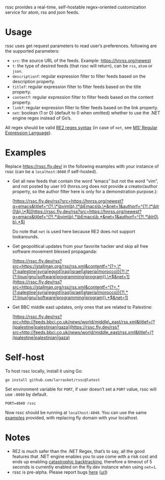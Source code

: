 rssc provides a real-time, self-hostable regex-oriented customization service for atom,
rss and json feeds.


# Usage

rssc uses get request parameters to read user&rsquo;s preferences. following are the
supported parameters:

-   `src`: the source URL of the feeds. Example: <https://hnrss.org/newest>
-   `t`: the type of desired feeds (that rssc will return), can be `rss`, `atom` or `json`.
-   `descriptionf`: regular expression filter to filter feeds based on the description property.
-   `titlef`: regular expression filter to filter feeds based on the title property.
-   `contentf`: regular expression filter to filter feeds based on the content property.
-   `linkf`: regular expression filter to filter feeds based on the link property.
-   `net`: boolean (1 or 0) (default to 0 when omitted) whether to use the .NET
    engine regex instead of Go&rsquo;s.

All regex should be valid [RE2 regex syntax](https://github.com/google/re2/wiki/Syntax) (in case of `net`, see [MS&rsquo; Regular Expression Language](https://learn.microsoft.com/en-us/dotnet/standard/base-types/regular-expression-language-quick-reference)).


<a id="ex"></a>

# Examples

Replace <https://rssc.fly.dev/> in the following examples with your instance of
rssc (can be a `localhost:8080` if self-hosted).

-   Get all new feeds that contain the word &ldquo;emacs&rdquo; but not the word &ldquo;vim&rdquo;, and
    not posted by user lr0 (hnrss.org does not provide a creator/author property,
    so the author filter here is only for a demonstration purpose.):
    
    [https://rssc.fly.dev/rss?src=https://hnrss.org/newest?q=emacs&titlef=^(?!.\*\bvim\b).\*\bEmacs\b.\*&net=1&authorf=^(?!.\*\blr0\b).\*$](https://rssc.fly.dev/rss?src=https://hnrss.org/newest?q=emacs&titlef=^(?!.*\bvim\b).*\bEmacs\b.*&net=1&authorf=^(?!.*\blr0\b).*$)
    
    Do note that `net` is used here because RE2 does not support lookarounds.

-   Get geopolitical updates from your favorite hacker and skip all free software
    movement blessed propaganda:
    
    [https://rssc.fly.dev/rss?src=https://stallman.org/rss/rss.xml&contentf=^(?=.\*(?:palestine|syria|egypt|iraq|israel|algeria|morocco))(?!.\*(?:linux|gnu|software|programming|program)).\*$&net=1](https://rssc.fly.dev/rss?src=https://stallman.org/rss/rss.xml&contentf=^(?=.*(?:palestine|syria|egypt|iraq|israel|algeria|morocco))(?!.*(?:linux|gnu|software|programming|program)).*$&net=1)
-   Get BBC middle east updates, only ones that are related to Palestine:
    
    [https://rssc.fly.dev/rss?src=http://feeds.bbci.co.uk/news/world/middle\_east/rss.xml&titlef=(?i)palestine|palestinian|gaza](https://rssc.fly.dev/rss?src=http://feeds.bbci.co.uk/news/world/middle_east/rss.xml&titlef=(?i)palestine|palestinian|gaza)


# Self-host

To host rssc locally, install it using Go:

    go install github.com/larrasket/rssc@latest

Set environment variable for `PORT`, if user doesn&rsquo;t set a `PORT` value, rssc will use `:8080` by default.

    PORT=4040 rssc

Now rssc should be running at `localhost:4040`. You can use the same [examples](#ex)
provided, with replacing fly domain with your localhost.


# Notes

-   RE2 is much safer than the .NET Regex, that&rsquo;s to say, all the good features
    that .NET engine enables you to use come with a risk cost and ends up
    enabling [catastrophic backtracking](https://github.com/dlclark/regexp2#catastrophic-backtracking-and-timeouts), therefore a timeout of 5 seconds is currently
    enabled on the fly.dev instance when using `net=1`.
-   rssc is pre-alpha. Please report bugs [here](mailto:~lr0/public-inbox@lists.sr.ht) ([url](https://lists.sr.ht/~lr0/public-inbox))


